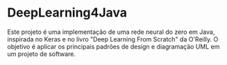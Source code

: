 # DeepLearning4Java
Este projeto é uma implementação de uma rede neural do zero em Java, inspirada no Keras e no livro "Deep Learning From Scratch" da O'Reilly. O objetivo é aplicar os principais padrões de design e diagramação UML em um projeto de software.
